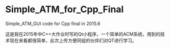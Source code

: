 # Simple_ATM_for_Cpp_Final
Simple_ATM_GUI code for Cpp final in 2015.6

这是我在2015年中C++大作业时写的Qt小程序，一个简单的ACM系统，用到的技术现在来看都很简单，此次上传方便同组的伙伴们对QT进行学习。
